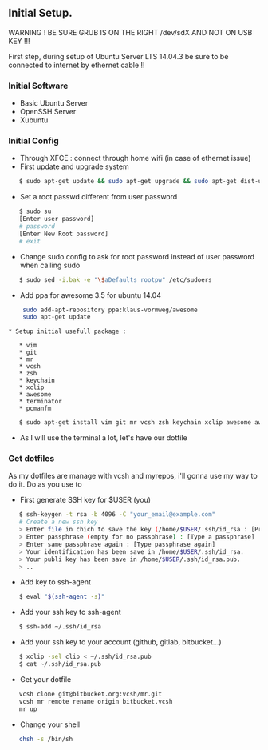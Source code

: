 ## Initial Setup.

WARNING ! BE SURE GRUB IS ON THE RIGHT /dev/sdX AND NOT ON USB KEY !!!

First step, during setup of Ubuntu Server LTS 14.04.3 be sure to be connected to internet by ethernet cable !!

### Initial Software

   * Basic Ubuntu Server
   * OpenSSH Server
   * Xubuntu

### Initial Config

   * Through XFCE : connect through home wifi (in case of ethernet issue)
   * First update and upgrade system

```bash
   $ sudo apt-get update && sudo apt-get upgrade && sudo apt-get dist-upgrade 
```

   * Set a root passwd different from user password

```bash
   $ sudo su
   [Enter user password]
   # password
   [Enter New Root password]
   # exit
```

  * Change sudo config to ask for root password instead of user password when calling sudo

```bash
   $ sudo sed -i.bak -e "\$aDefaults rootpw" /etc/sudoers
```

  * Add ppa for awesome 3.5 for ubuntu 14.04

```bash
    sudo add-apt-repository ppa:klaus-vormweg/awesome
    sudo apt-get update
```
    * Setup initial usefull package : 
    
	   * vim 
	   * git
	   * mr
       * vcsh
	   * zsh 
	   * keychain
       * xclip
       * awesome
       * terminator
       * pcmanfm
       
```bash
   $ sudo apt-get install vim git mr vcsh zsh keychain xclip awesome awesome-extra
```

  * As I will use the terminal a lot, let's have our dotfile

### Get dotfiles

  As my dotfiles are manage with vcsh and myrepos, i'll gonna use my way to do it.
  Do as you use to

  * First generate SSH key for $USER (you) 

```bash
   $ ssh-keygen -t rsa -b 4096 -C "your_email@example.com"
   # Create a new ssh key
   > Enter file in chich to save the key (/home/$USER/.ssh/id_rsa : [Press Enter]
   > Enter passphrase (empty for no passphrase) : [Type a passphrase]
   > Enter same passphrase again : [Type passphrase again]
   > Your identification has been save in /home/$USER/.ssh/id_rsa.
   > Your publi key has been save in /home/$USER/.ssh/id_rsa.pub.
   > ..
```

 * Add key to ssh-agent
   
```bash
   $ eval "$(ssh-agent -s)"
```

 * Add your ssh key to ssh-agent
 
```bash
   $ ssh-add ~/.ssh/id_rsa
```

  * Add your ssh key to your account (github, gitlab, bitbucket...)

```bash
   $ xclip -sel clip < ~/.ssh/id_rsa.pub
   $ cat ~/.ssh/id_rsa.pub
```

  * Get your dotfile 

```bash
   vcsh clone git@bitbucket.org:vcsh/mr.git 
   vcsh mr remote rename origin bitbucket.vcsh
   mr up
```

  * Change your shell

```bash
   chsh -s /bin/sh 
```
